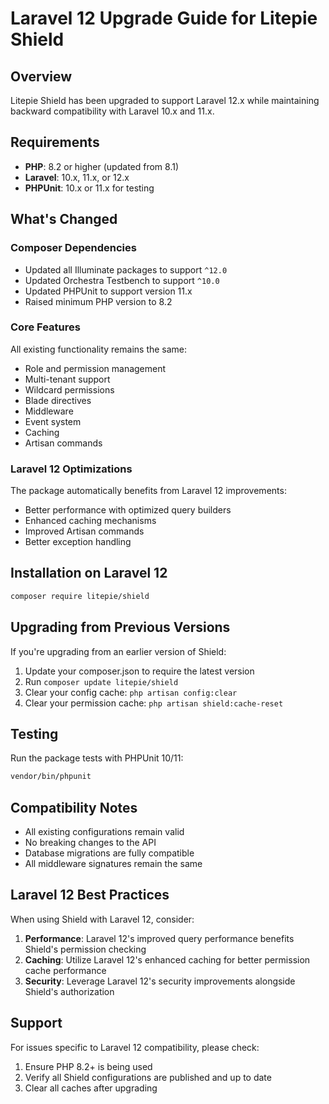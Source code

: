 # Laravel 12 Upgrade Guide for Litepie Shield

## Overview

Litepie Shield has been upgraded to support Laravel 12.x while maintaining backward compatibility with Laravel 10.x and 11.x.

## Requirements

- **PHP**: 8.2 or higher (updated from 8.1)
- **Laravel**: 10.x, 11.x, or 12.x
- **PHPUnit**: 10.x or 11.x for testing

## What's Changed

### Composer Dependencies
- Updated all Illuminate packages to support `^12.0`
- Updated Orchestra Testbench to support `^10.0`
- Updated PHPUnit to support version 11.x
- Raised minimum PHP version to 8.2

### Core Features
All existing functionality remains the same:
- Role and permission management
- Multi-tenant support
- Wildcard permissions
- Blade directives
- Middleware
- Event system
- Caching
- Artisan commands

### Laravel 12 Optimizations
The package automatically benefits from Laravel 12 improvements:
- Better performance with optimized query builders
- Enhanced caching mechanisms
- Improved Artisan commands
- Better exception handling

## Installation on Laravel 12

```bash
composer require litepie/shield
```

## Upgrading from Previous Versions

If you're upgrading from an earlier version of Shield:

1. Update your composer.json to require the latest version
2. Run `composer update litepie/shield`
3. Clear your config cache: `php artisan config:clear`
4. Clear your permission cache: `php artisan shield:cache-reset`

## Testing

Run the package tests with PHPUnit 10/11:

```bash
vendor/bin/phpunit
```

## Compatibility Notes

- All existing configurations remain valid
- No breaking changes to the API
- Database migrations are fully compatible
- All middleware signatures remain the same

## Laravel 12 Best Practices

When using Shield with Laravel 12, consider:

1. **Performance**: Laravel 12's improved query performance benefits Shield's permission checking
2. **Caching**: Utilize Laravel 12's enhanced caching for better permission cache performance
3. **Security**: Leverage Laravel 12's security improvements alongside Shield's authorization

## Support

For issues specific to Laravel 12 compatibility, please check:

1. Ensure PHP 8.2+ is being used
2. Verify all Shield configurations are published and up to date
3. Clear all caches after upgrading
